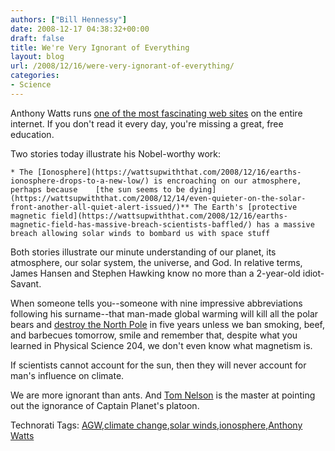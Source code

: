 ```yaml
---
authors: ["Bill Hennessy"]
date: 2008-12-17 04:38:32+00:00
draft: false
title: We're Very Ignorant of Everything
layout: blog
url: /2008/12/16/were-very-ignorant-of-everything/
categories:
- Science
---
```


Anthony Watts runs [one of the most fascinating web sites](https://wattsupwiththat.com/) on the entire internet. If you don't read it every day, you're missing a great, free education. 

 

Two stories today illustrate his Nobel-worthy work:

 

    * The [Ionosphere](https://wattsupwiththat.com/2008/12/16/earths-ionosphere-drops-to-a-new-low/) is encroaching on our atmosphere, perhaps because    [the sun seems to be dying](https://wattsupwiththat.com/2008/12/14/even-quieter-on-the-solar-front-another-all-quiet-alert-issued/)** The Earth's [protective magnetic field](https://wattsupwiththat.com/2008/12/16/earths-magnetic-field-has-massive-breach-scientists-baffled/) has a massive breach allowing solar winds to bombard us with space stuff  

Both stories illustrate our minute understanding of our planet, its atmosphere, our solar system, the universe, and God. In relative terms, James Hansen and Stephen Hawking know no more than a 2-year-old idiot-Savant.

 

When someone tells you--someone with nine impressive abbreviations following his surname--that man-made global warming will kill all the polar bears and [destroy the North Pole](https://wattsupwiththat.com/2008/12/14/gore-entire-north-polar-ice-cap-will-be-gone-in-5-years/) in five years unless we ban smoking, beef, and barbecues tomorrow, smile and remember that, despite what you learned in Physical Science 204, we don't even know what magnetism is. 

 

If scientists cannot account for the sun, then they will never account for man's influence on climate.

 

We are more ignorant than ants. And [Tom Nelson](https://tomnelson.blogspot.com/) is the master at pointing out the ignorance of Captain Planet's platoon.

 

Technorati Tags: [AGW](https://technorati.com/tags/AGW),[climate change](https://technorati.com/tags/climate%20change),[solar winds](https://technorati.com/tags/solar%20winds),[ionosphere](https://technorati.com/tags/ionosphere),[Anthony Watts](https://technorati.com/tags/Anthony%20Watts)
